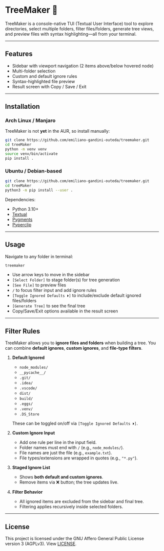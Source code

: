 # TreeMaker 🌳

TreeMaker is a console-native TUI (Textual User Interface) tool to explore directories, select multiple folders, filter files/folders, generate tree views, and preview files with syntax highlighting—all from your terminal.

---

## Features

* Sidebar with viewport navigation (2 items above/below hovered node)
* Multi-folder selection
* Custom and default ignore rules
* Syntax-highlighted file preview
* Result screen with Copy / Save / Exit

---

## Installation

### Arch Linux / Manjaro

TreeMaker is not **yet** in the AUR, so install manually:

```bash
git clone https://github.com/emiliano-gandini-outeda/treemaker.git
cd treeMaker
python -m venv venv
source venv/bin/activate
pip install .
```

### Ubuntu / Debian-based

```bash
git clone https://github.com/emiliano-gandini-outeda/treemaker.git
cd treeMaker
python3 -m pip install --user .
```

Dependencies:

* Python 3.10+
* [Textual](https://pypi.org/project/textual/)
* [Pygments](https://pypi.org/project/pygments/)
* [Pyperclip](https://pypi.org/project/pyperclip/)

---

## Usage

Navigate to any folder in terminal:

```bash
treemaker
```

* Use arrow keys to move in the sidebar
* `[Select Folder]` to stage folder(s) for tree generation
* `[See File]` to preview files
* `/` to focus filter input and add ignore rules
* `[Toggle Ignored Defaults ⏵]` to include/exclude default ignored files/folders
* `[Generate Tree]` to see the final tree
* Copy/Save/Exit options available in the result screen

---

## Filter Rules

TreeMaker allows you to **ignore files and folders** when building a tree. You can combine **default ignores**, **custom ignores**, and **file-type filters**.

1. **Default Ignored**  
   - `node_modules/`  
   - `__pycache__/`  
   - `.git/`  
   - `.idea/`  
   - `.vscode/`  
   - `dist/`  
   - `build/`  
   - `.eggs/`  
   - `.venv/`  
   - `.DS_Store`  
   
   These can be toggled on/off via `[Toggle Ignored Defaults ⏵]`.

2. **Custom Ignore Input**

   * Add one rule per line in the input field.
   * Folder names must end with `/` (e.g., `node_modules/`).
   * File names are just the file (e.g., `example.txt`).
   * File types/extensions are wrapped in quotes (e.g., `"*.py"`).

3. **Staged Ignore List**

   * Shows **both default and custom ignores**.
   * Remove items via ❌ button; the tree updates live.

4. **Filter Behavior**

   * All ignored items are excluded from the sidebar and final tree.
   * Filtering applies recursively inside selected folders.

---

## License
This project is licensed under the GNU Affero General Public License version 3 (AGPLv3). View [LICENSE](LICENSE).
